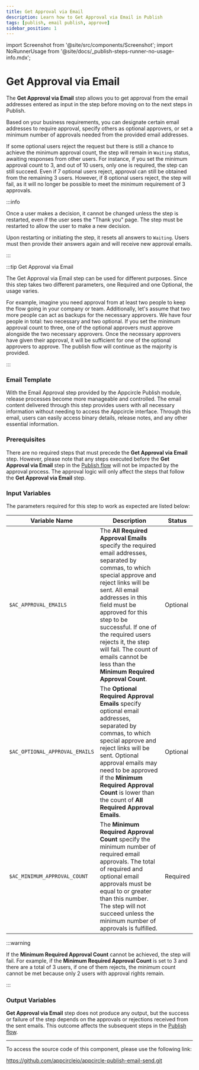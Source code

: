 ```yaml
---
title: Get Approval via Email
description: Learn how to Get Approval via Email in Publish
tags: [publish, email publish, approve]
sidebar_position: 1
---
```


import Screenshot from '@site/src/components/Screenshot';
import NoRunnerUsage from '@site/docs/\_publish-steps-runner-no-usage-info.mdx';

# Get Approval via Email

<Screenshot url='https://cdn.appcircle.io/docs/assets/common-publish-worflow-email-approval-overview.png'/>

The **Get Approval via Email** step allows you to get approval from the email addresses entered as input in the step before moving on to the next steps in Publish.

Based on your business requirements, you can designate certain email addresses to require approval, specify others as optional approvers, or set a minimum number of approvals needed from the provided email addresses.

If some optional users reject the request but there is still a chance to achieve the minimum approval count, the step will remain in `Waiting` status, awaiting responses from other users. For instance, if you set the minimum approval count to 3, and out of 10 users, only one is required, the step can still succeed. Even if 7 optional users reject, approval can still be obtained from the remaining 3 users. However, if 8 optional users reject, the step will fail, as it will no longer be possible to meet the minimum requirement of 3 approvals.

<NoRunnerUsage />

<Screenshot url='https://cdn.appcircle.io/docs/assets/common-publishflow-components-approval-email-1.png'/>

:::info

Once a user makes a decision, it cannot be changed unless the step is restarted, even if the user sees the "Thank you" page. The step must be restarted to allow the user to make a new decision.

Upon restarting or initiating the step, it resets all answers to `Waiting`. Users must then provide their answers again and will receive new approval emails.

:::

:::tip Get Approval via Email

The Get Approval via Email step can be used for different purposes. Since this step takes two different parameters, one Required and one Optional, the usage varies. 

For example, imagine you need approval from at least two people to keep the flow going in your company or team. Additionally, let's assume that two more people can act as backups for the necessary approvers. We have four people in total: two necessary and two optional. If you set the minimum approval count to three, one of the optional approvers must approve alongside the two necessary approvers. Once the necessary approvers have given their approval, it will be sufficient for one of the optional approvers to approve. The publish flow will continue as the majority is provided.

:::

### Email Template

With the Email Approval step provided by the Appcircle Publish module, release processes become more manageable and controlled. The email content delivered through this step provides users with all necessary information without needing to access the Appcircle interface. Through this email, users can easily access binary details, release notes, and any other essential information.

<Screenshot url='https://cdn.appcircle.io/docs/assets/BE4255-emailTemplate.png' />

### Prerequisites

There are no required steps that must precede the **Get Approval via Email** step. However, please note that any steps executed before the **Get Approval via Email** step in the [Publish flow](/publish-module/publish-flow) will not be impacted by the approval process. The approval logic will only affect the steps that follow the **Get Approval via Email** step.

### Input Variables

The parameters required for this step to work as expected are listed below:

<Screenshot url='https://cdn.appcircle.io/docs/assets/common-publishflow-components-approval-email.png'/>

| Variable Name                  | Description                                                                                                                                                                                                                                                                                                                                                                              | Status   |
| ------------------------------ | ---------------------------------------------------------------------------------------------------------------------------------------------------------------------------------------------------------------------------------------------------------------------------------------------------------------------------------------------------------------------------------------- | -------- |
| `$AC_APPROVAL_EMAILS`          | The **All Required Approval Emails** specify the required email addresses, separated by commas, to which special approve and reject links will be sent. All email addresses in this field must be approved for this step to be successful. If one of the required users rejects it, the step will fail. The count of emails cannot be less than the **Minimum Required Approval Count**. | Optional |
| `$AC_OPTIONAL_APPROVAL_EMAILS` | The **Optional Required Approval Emails** specify optional email addresses, separated by commas, to which special approve and reject links will be sent. Optional approval emails may need to be approved if the **Minimum Required Approval Count** is lower than the count of **All Required Approval Emails**.                                                                        | Optional |
| `$AC_MINIMUM_APPROVAL_COUNT`   | The **Minimum Required Approval Count** specify the minimum number of required email approvals. The total of required and optional email approvals must be equal to or greater than this number. The step will not succeed unless the minimum number of approvals is fulfilled.                                                                                                          | Required |

:::warning

If the **Minimum Required Approval Count** cannot be achieved, the step will fail. For example, if the **Minimum Required Approval Count** is set to 3 and there are a total of 3 users, if one of them rejects, the minimum count cannot be met because only 2 users with approval rights remain.

:::

### Output Variables

**Get Approval via Email** step does not produce any output, but the success or failure of the step depends on the approvals or rejections received from the sent emails. This outcome affects the subsequent steps in the [Publish flow](/publish-module/publish-flow).

---

To access the source code of this component, please use the following link:

https://github.com/appcircleio/appcircle-publish-email-send.git
